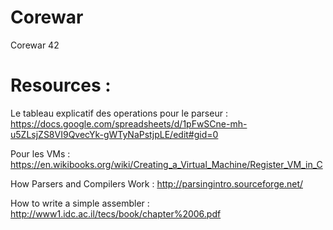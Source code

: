# Corewar
Corewar 42

Resources :
===========

Le tableau explicatif des operations pour le parseur :
https://docs.google.com/spreadsheets/d/1pFwSCne-mh-u5ZLsjZS8VI9QvecYk-gWTyNaPstjpLE/edit#gid=0

Pour les VMs :
https://en.wikibooks.org/wiki/Creating_a_Virtual_Machine/Register_VM_in_C

How Parsers and Compilers Work :
http://parsingintro.sourceforge.net/

How to write a simple assembler :
http://www1.idc.ac.il/tecs/book/chapter%2006.pdf
